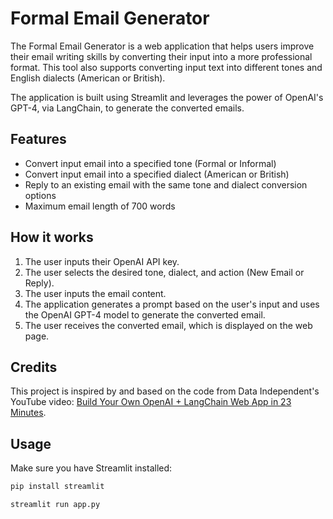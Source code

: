 # Formal Email Generator

The Formal Email Generator is a web application that helps users improve their email writing skills by converting their input into a more professional format. This tool also supports converting input text into different tones and English dialects (American or British).

The application is built using Streamlit and leverages the power of OpenAI's GPT-4, via LangChain, to generate the converted emails.

## Features

- Convert input email into a specified tone (Formal or Informal)
- Convert input email into a specified dialect (American or British)
- Reply to an existing email with the same tone and dialect conversion options
- Maximum email length of 700 words

## How it works

1. The user inputs their OpenAI API key.
2. The user selects the desired tone, dialect, and action (New Email or Reply).
3. The user inputs the email content.
4. The application generates a prompt based on the user's input and uses the OpenAI GPT-4 model to generate the converted email.
5. The user receives the converted email, which is displayed on the web page.

## Credits

This project is inspired by and based on the code from Data Independent's YouTube video: [Build Your Own OpenAI + LangChain Web App in 23 Minutes](https://www.youtube.com/watch?v=U_eV8wfMkXU).

## Usage

Make sure you have Streamlit installed:

```bash
pip install streamlit

streamlit run app.py
